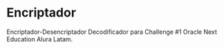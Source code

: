 # Encriptador
Encriptador-Desencriptador Decodificador para Challenge #1 Oracle Next Education Alura Latam. 
